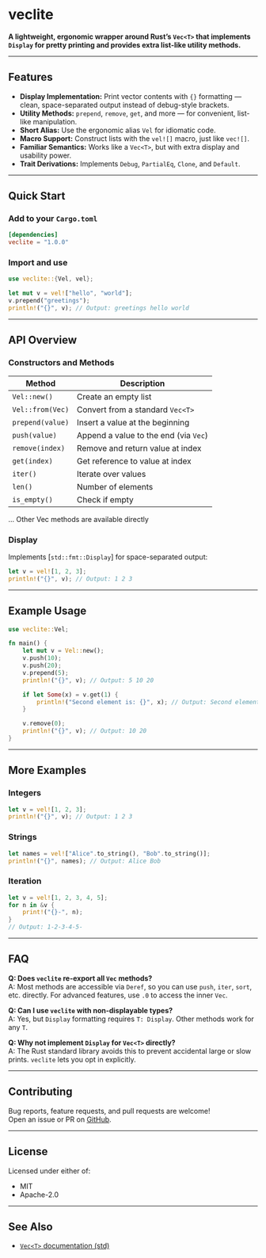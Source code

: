 # veclite

**A lightweight, ergonomic wrapper around Rust’s `Vec<T>` that implements `Display` for pretty printing and provides extra list-like utility methods.**

---

## Features

- **Display Implementation:** Print vector contents with `{}` formatting — clean, space-separated output instead of debug-style brackets.
- **Utility Methods:** `prepend`, `remove`, `get`, and more — for convenient, list-like manipulation.
- **Short Alias:** Use the ergonomic alias `Vel` for idiomatic code.
- **Macro Support:** Construct lists with the `vel![]` macro, just like `vec![]`.
- **Familiar Semantics:** Works like a `Vec<T>`, but with extra display and usability power.
- **Trait Derivations:** Implements `Debug`, `PartialEq`, `Clone`, and `Default`.

---

## Quick Start

### Add to your `Cargo.toml`

```toml
[dependencies]
veclite = "1.0.0"
```

### Import and use

```rust
use veclite::{Vel, vel};

let mut v = vel!["hello", "world"];
v.prepend("greetings");
println!("{}", v); // Output: greetings hello world
```

---

## API Overview

### Constructors and Methods

| Method           | Description                                 |
|------------------|---------------------------------------------|
| `Vel::new()`     | Create an empty list                        |
| `Vel::from(Vec)` | Convert from a standard `Vec<T>`            |
| `prepend(value)` | Insert a value at the beginning             |
| `push(value)`    | Append a value to the end (via `Vec`)       |
| `remove(index)`  | Remove and return value at index            |
| `get(index)`     | Get reference to value at index             |
| `iter()`         | Iterate over values                         |
| `len()`          | Number of elements                          |
| `is_empty()`     | Check if empty                              |
... Other Vec methods are available directly

### Display

Implements [`std::fmt::Display`] for space-separated output:

```rust
let v = vel![1, 2, 3];
println!("{}", v); // Output: 1 2 3
```

---

## Example Usage

```rust
use veclite::Vel;

fn main() {
    let mut v = Vel::new();
    v.push(10);
    v.push(20);
    v.prepend(5);
    println!("{}", v); // Output: 5 10 20

    if let Some(x) = v.get(1) {
        println!("Second element is: {}", x); // Output: Second element is: 10
    }

    v.remove(0);
    println!("{}", v); // Output: 10 20
}
```

---

## More Examples

### Integers

```rust
let v = vel![1, 2, 3];
println!("{}", v); // Output: 1 2 3
```

### Strings

```rust
let names = vel!["Alice".to_string(), "Bob".to_string()];
println!("{}", names); // Output: Alice Bob
```

### Iteration

```rust
let v = vel![1, 2, 3, 4, 5];
for n in &v {
    print!("{}-", n);
}
// Output: 1-2-3-4-5-
```

---

## FAQ

**Q: Does `veclite` re-export all `Vec` methods?**  
A: Most methods are accessible via `Deref`, so you can use `push`, `iter`, `sort`, etc. directly. For advanced features, use `.0` to access the inner `Vec`.

**Q: Can I use `veclite` with non-displayable types?**  
A: Yes, but `Display` formatting requires `T: Display`. Other methods work for any `T`.

**Q: Why not implement `Display` for `Vec<T>` directly?**  
A: The Rust standard library avoids this to prevent accidental large or slow prints. `veclite` lets you opt in explicitly.

---

## Contributing

Bug reports, feature requests, and pull requests are welcome!  
Open an issue or PR on [GitHub](https://github.com/Pjdur/veclite).

---

## License

Licensed under either of:

- MIT
- Apache-2.0

---

## See Also

- [`Vec<T>` documentation (std)](https://doc.rust-lang.org/std/vec/struct.Vec.html)
```
